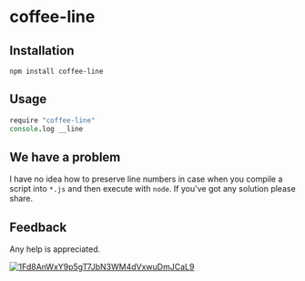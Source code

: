 # coffee-line

## Installation

`npm install coffee-line`

## Usage

```coffee
require "coffee-line"
console.log __line
```
## We have a problem
I have no idea how to preserve line numbers in case when you compile a script into `*.js` and then execute with `node`. If you've got any solution please share.

## Feedback
Any help is appreciated. 

[![1Fd8AnWxY9p5gT7JbN3WM4dVxwuDmJCaL9](https://blockchain.info//Resources/buttons/donate_64.png)](https://blockchain.info/address/1Fd8AnWxY9p5gT7JbN3WM4dVxwuDmJCaL9)

